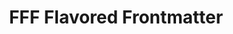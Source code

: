---
layout: home
title: FFF Flavored Frontmatter
titleTemplate: false
hero:
  name: FFF
  text: |
    Flavored
    Frontmatter
  image: /glowing_star.svg
  tagline: Yet Another Opinionated Frontmatter Variable Spec.
  actions:
  - theme: brand
    text: Get Started
    link: /intro/what-is-fff
  - theme: alt
    text: View on GitHub
    link: https://github.com/importantimport/fff
---